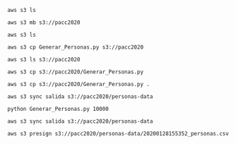 
```aws s3 ls```

```aws s3 mb s3://pacc2020```

```aws s3 ls```

```aws s3 cp Generar_Personas.py s3://pacc2020```

```aws s3 ls s3://pacc2020```

```aws s3 cp s3://pacc2020/Generar_Personas.py```

```aws s3 cp s3://pacc2020/Generar_Personas.py . ```

```aws s3 sync salida s3://pacc2020/personas-data```

```python Generar_Personas.py 10000```

```aws s3 sync salida s3://pacc2020/personas-data```

```aws s3 presign s3://pacc2020/personas-data/20200128155352_personas.csv```
